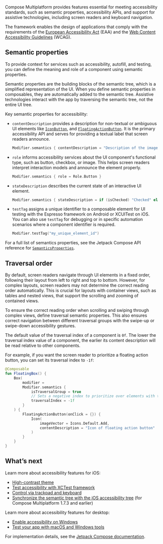 [//]: # (title: Accessibility)

Compose Multiplatform provides features essential for meeting accessibility standards, such as semantic properties, 
accessibility APIs, and support for assistive technologies, including screen readers and keyboard navigation.

The framework enables the design of applications that comply with the requirements of the 
[European Accessibility Act](https://eur-lex.europa.eu/legal-content/EN/TXT/?uri=CELEX%3A32019L0882) (EAA)
and the [Web Content Accessibility Guidelines](https://www.w3.org/TR/WCAG21/) (WCAG).

## Semantic properties

To provide context for services such as accessibility, autofill, and testing, you can define the meaning
and role of a component using semantic properties.

Semantic properties are the building blocks of the semantic tree, which is a simplified representation of the UI. 
When you define semantic properties in composables, they are automatically added to the semantic tree. 
Assistive technologies interact with the app by traversing the semantic tree, not the entire UI tree.

Key semantic properties for accessibility:

* `contentDescription` provides a description for non-textual or ambiguous UI elements like
  [`IconButton`](https://kotlinlang.org/api/compose-multiplatform/material3/androidx.compose.material3/-icon-button.html), and [`FloatingActionButton`](https://kotlinlang.org/api/compose-multiplatform/material3/androidx.compose.material3/-floating-action-button.html).
  It is the primary accessibility API and serves for providing a textual label that screen readers announce.

  ```kotlin
  Modifier.semantics { contentDescription = "Description of the image" }
  ```

* `role` informs accessibility services about the UI component's functional type, such as button, 
  checkbox, or image. This helps screen readers interpret interaction models and announce the element properly.

  ```kotlin
  Modifier.semantics { role = Role.Button }
  ```

* `stateDescription` describes the current state of an interactive UI element.

  ```kotlin
  Modifier.semantics { stateDescription = if (isChecked) "Checked" else "Unchecked" }
  ```

* `testTag` assigns a unique identifier to a composable element for UI testing with the Espresso 
  framework on Android or XCUITest on iOS. You can also use `testTag` for debugging or in specific 
  automation scenarios where a component identifier is required.

  ```kotlin
  Modifier.testTag("my_unique_element_id")
  ```

For a full list of semantics properties, see the Jetpack Compose API reference for
[`SemanticsProperties`](https://developer.android.com/reference/kotlin/androidx/compose/ui/semantics/SemanticsProperties).

## Traversal order

By default, screen readers navigate through UI elements in a fixed order, following their layout from left 
to right and top to bottom. However, for complex layouts, screen readers may not determine the correct 
reading order automatically. This is crucial for layouts with container views, 
such as tables and nested views, that support the scrolling and zooming of contained views.

To ensure the correct reading order when scrolling and swiping through complex views, define traversal semantic properties.
This also ensures correct navigation between different traversal groups with the swipe-up 
or swipe-down accessibility gestures.

The default value of the traversal index of a component is `0f`.
The lower the traversal index value of a component, the earlier its content description will be read relative
to other components.

For example, if you want the screen reader to prioritize a floating action button, 
you can set its traversal index to `-1f`:

```kotlin
@Composable
fun FloatingBox() {
    Box(
        modifier =
        Modifier.semantics {
            isTraversalGroup = true
            // Sets a negative index to prioritize over elements with the default index
            traversalIndex = -1f
        }
    ) {
        FloatingActionButton(onClick = {}) {
            Icon(
                imageVector = Icons.Default.Add,
                contentDescription = "Icon of floating action button"
            )
        }
    }
}
```

## What’s next

Learn more about accessibility features for iOS:

* [High-contrast theme](compose-ios-accessibility.md#high-contrast-theme)
* [Test accessibility with XCTest framework](compose-ios-accessibility.md#test-accessibility-with-xctest-framework)
* [Control via trackpad and keyboard](compose-ios-accessibility.md#control-via-trackpad-and-keyboard)
* [Synchronize the semantic tree with the iOS accessibility tree](compose-ios-accessibility.md#choose-the-tree-synchronization-option) 
  (for Compose Multiplatform 1.7.3 and earlier)

Learn more about accessibility features for desktop:

* [Enable accessibility on Windows](compose-desktop-accessibility.md#enabling-accessibility-on-windows)
* [Test your app with macOS and Windows tools](compose-desktop-accessibility.md#example-custom-button-with-semantic-rules)

For implementation details, see the [Jetpack Compose documentation](https://developer.android.com/develop/ui/compose/accessibility).